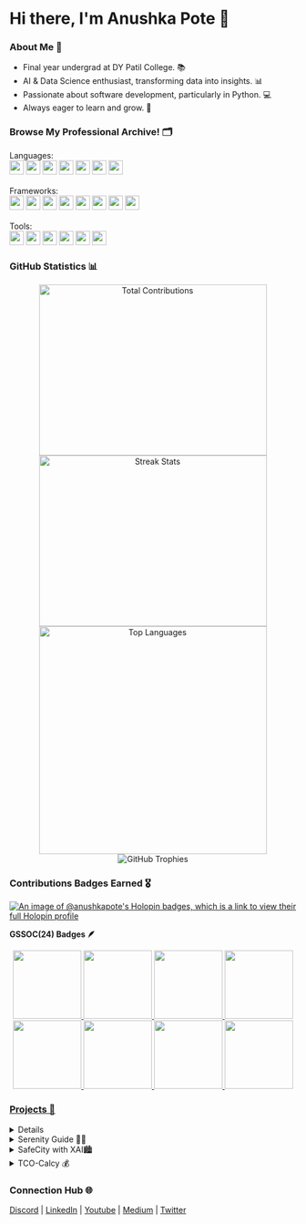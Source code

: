 # Hi there, I'm Anushka Pote 👋

### About Me 🌟
- Final year undergrad at DY Patil College. 📚
- AI & Data Science enthusiast, transforming data into insights. 📊  
- Passionate about software development, particularly in Python. 💻  
- Always eager to learn and grow. 🚀
 
### Browse My Professional Archive! 🗂️ 
   Languages:
    <br>
    <img src="https://img.shields.io/badge/-Python-3776AB?style=flat-square&logo=python&logoColor=white" height="25" /> 
    <img src="https://img.shields.io/badge/-C++-00599C?style=flat-square&logo=c%2B%2B&logoColor=white" height="25" /> 
    <img src="https://img.shields.io/badge/-R-276DC3?style=flat-square&logo=r&logoColor=white" height="25" /> 
    <img src="https://img.shields.io/badge/-SQL-4479A1?style=flat-square&logo=postgresql&logoColor=white" height="25" /> 
    <img src="https://img.shields.io/badge/-JavaScript-F7DF1E?style=flat-square&logo=javascript&logoColor=black" height="25" />
    <img src="https://img.shields.io/badge/-HTML-E34F26?style=flat-square&logo=html5&logoColor=white" height="25" /> 
    <img src="https://img.shields.io/badge/-CSS-1572B6?style=flat-square&logo=css3&logoColor=white" height="25" /> 
    <br><br>
   Frameworks:
    <br>
    <img src="https://img.shields.io/badge/-Flask-000000?style=flat-square&logo=flask&logoColor=white" height="25" /> 
    <img src="https://img.shields.io/badge/-Django-092E20?style=flat-square&logo=django&logoColor=white" height="25" /> 
    <img src="https://img.shields.io/badge/-FastAPI-005571?style=flat-square&logo=fastapi&logoColor=white" height="25" /> 
    <img src="https://img.shields.io/badge/-Streamlit-FF4B4B?style=flat-square&logo=streamlit&logoColor=white" height="25" /> 
    <img src="https://img.shields.io/badge/-Matplotlib-003B57?style=flat-square&logo=matplotlib&logoColor=white" height="25" /> 
    <img src="https://img.shields.io/badge/-Google%20Analytics-E37400?style=flat-square&logo=google-analytics&logoColor=white" height="25" /> 
    <img src="https://img.shields.io/badge/-TensorFlow-FF6F00?style=flat-square&logo=tensorflow&logoColor=white" height="25" /> 
    <img src="https://img.shields.io/badge/-Bootstrap-563D7C?style=flat-square&logo=bootstrap&logoColor=white" height="25" /> 
    <br><br>
   Tools:
    <br>
    <img src="https://img.shields.io/badge/-PowerBI-F2C811?style=flat-square&logo=power-bi&logoColor=black" height="25" /> 
    <img src="https://img.shields.io/badge/-Excel-217346?style=flat-square&logo=microsoft-excel&logoColor=white" height="25" /> 
    <img src="https://img.shields.io/badge/-Jupyter-DA5B0D?style=flat-square&logo=jupyter&logoColor=white" height="25" /> 
    <img src="https://img.shields.io/badge/-Git-F05032?style=flat-square&logo=git&logoColor=white" height="25" /> 
    <img src="https://img.shields.io/badge/-GitHub-181717?style=flat-square&logo=github&logoColor=white" height="25" /> 
    <img src="https://img.shields.io/badge/-Tableau-E97627?style=flat-square&logo=tableau&logoColor=white" height="25" /> 

### GitHub Statistics 📊
<p align="center">
<img src="https://github-readme-stats.vercel.app/api?username=Anushka-Pote&show_icons=true&theme=radical" width="400" height="300" alt="Total Contributions" style="margin: 0;" /> 
<img src="https://github-readme-streak-stats.herokuapp.com/?user=Anushka-Pote&theme=radical" width="400" height="300" alt="Streak Stats" style="margin: 0;" />
<img src="https://github-readme-stats.vercel.app/api/top-langs/?username=Anushka-Pote&layout=compact&theme=radical" width="400" height="auto" alt="Top Languages" style="margin: 0;" />
<img src="https://github-profile-trophy.vercel.app/?username=Anushka-Pote&theme=radical&no-frame=true&no-bg=true&margin-w=15" alt="GitHub Trophies" style="margin: 0;" />
</p>

### Contributions Badges Earned 🎖️
[![An image of @anushkapote's Holopin badges, which is a link to view their full Holopin profile](https://holopin.me/anushkapote)](https://holopin.io/@anushkapote)

<b>GSSOC(24) Badges 🪶</b><br>
<div style='display:flex; align-items:center;' align='center'><a href="https://gssoc.girlscript.tech/leaderboard">
<img src="https://raw.githubusercontent.com/GSSoC24/Postman-Challenge/main/docs/assets/Postman%20White.png" width="120px" height="120px" gap: 30px />
  <img src="https://raw.githubusercontent.com/GSSoC24/Postman-Challenge/main/docs/assets/1.png" width="120px" height="120px" gap: 20px />
  <img src="https://raw.githubusercontent.com/GSSoC24/Postman-Challenge/main/docs/assets/2.png" width="120px" height="120px" gap: 20px />
  <img src="https://raw.githubusercontent.com/GSSoC24/Postman-Challenge/main/docs/assets/3.png" width="120px" height="120px" gap: 20px />
  <img src="https://raw.githubusercontent.com/GSSoC24/Postman-Challenge/main/docs/assets/4.png" width="120px" height="120px" gap: 20px />
  <img src="https://raw.githubusercontent.com/GSSoC24/Postman-Challenge/main/docs/assets/5.png" width="120px" height="120px" gap: 20px />
  <img src="https://raw.githubusercontent.com/GSSoC24/Postman-Challenge/main/docs/assets/6.png" width="120px" height="120px" gap: 20px />
  <img src="https://raw.githubusercontent.com/GSSoC24/Hack-Web3Conf/refs/heads/main/assets/Hack-Web3Conf%202024%20Badge%20(2).png" width="120px" height="120px" gap: 20px />
</div>

### Projects 🚀

<details>
  <summary>Standout Platform 🌟</summary>
  This award-winning platform, which secured first place at the Code Without Barrier Microsoft Hackathon 24, revolutionizes personalized learning through tailored course recommendations. Standout Platform transforms user data into actionable insights, empowering learners to navigate their educational journeys effectively.  
  <a href="https://github.com/Anushka-Pote/StandOut-Platform">Repo</a> | <a href="https://youtu.be/r6Miayfoy2k">Demo</a>
</details>

<details>
  <summary>Serenity Guide 🧘‍♀️</summary>
  Serenify Guide is an innovative health and mind relaxation application that utilizes AI tools for effective stress and anger management. By providing personalized resources and techniques, it aims to enhance emotional well-being and promote mental clarity. This project has also been accepted for GirlScript Summer of Code 24 for contributions, reflecting its impact and relevance.  
  <a href="https://github.com/Anushka-Pote/Serenity-Guide">Repo</a> | <a href="https://youtu.be/j4-efJYhnzs">Demo</a>
</details>

<details>
  <summary>SafeCity with XAI🏙️</summary>
  SafeCity harnesses the power of Explainable AI to enhance urban safety through transparent decision-making. The project focuses on providing insights into safety measures and their effectiveness, fostering trust within communities. By bridging the gap between technology and public safety, SafeCity aims to create a safer urban environment.  
  <a href="https://github.com/Anushka-Pote/SafeCity-with-XAI">Repo</a> | <a href="https://youtu.be/Zo1i4-fzEps">Demo</a>
</details>

<details>
  <summary>TCO-Calcy 💰</summary>
  TCO-Calcy is a cloud-based tool designed to calculate the Total Cost of Ownership, offering businesses critical insights for strategic financial decisions. By leveraging machine learning algorithms, this application provides predictive analytics that helps organizations optimize their investments. The comprehensive reporting feature enhances clarity and aids in effective budgeting.  
  <a href="https://github.com/Anushka-Pote/TCO-Cloud-Calcy">Repo</a> | <a href="https://youtu.be/7Cs2A7y_Mk4">Demo</a>
</details>

### Connection Hub 🌐

[Discord](https://discord.com/users/poteanu)  |  [LinkedIn](https://www.linkedin.com/in/anushka-pote/)  |  [Youtube](https://www.youtube.com/@anushkapote6925)  | [Medium](https://medium.com/@anushkapote1603)  |  [Twitter](https://x.com/AnushkaPote)


